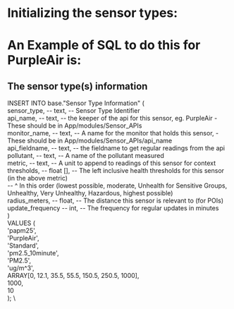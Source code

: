# Initializing the sensor types:

# An Example of SQL to do this for PurpleAir is:

## The sensor type(s) information

INSERT INTO base."Sensor Type Information" ( \
    sensor_type, -- text, -- Sensor Type Identifier \
    api_name, -- text, -- the keeper of the api for this sensor, eg. PurpleAir - These should be in App/modules/Sensor_APIs \
    monitor_name, -- text, -- A name for the monitor that holds this sensor, - These should be in App/modules/Sensor_APIs/api_name \
    api_fieldname, -- text, -- the fieldname to get regular readings from the api \
    pollutant, -- text, -- A name of the pollutant measured \
    metric, -- text, -- A unit to append to readings of this sensor for context \
    thresholds, -- float [],  -- The left inclusive health thresholds for this sensor (in the above metric) \
    -- ^ In this order (lowest possible, moderate, Unhealth for Sensitive Groups, Unhealthy, Very Unhealthy, Hazardous, highest possible) \
    radius_meters, -- float, -- The distance this sensor is relevant to (for POIs) \
    update_frequency -- int, -- The frequency for regular updates in minutes \
    ) \
VALUES ( \
    'papm25', \
    'PurpleAir', \
    'Standard', \
    'pm2.5_10minute', \
    'PM2.5', \
    'ug/m^3', \
    ARRAY[0, 12.1, 35.5, 55.5, 150.5, 250.5, 1000], \
    1000, \
    10 \
); \
